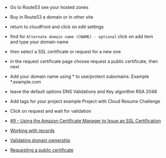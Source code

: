 

- Go to Route53 see your hosted zones
- Buy in Route53 a domain or in other site
- return to cloudfront and click on edit settings


- find for `Alternate domain name (CNAME) - optional` click on add item and type your domain name
- then select a SSL certificate or request for a new one
- in the request certificate page choose request a public certificate, then next
- Add your domain name using * to use/protect subomains. Example *.example.com 
- leave the default options DNS Validations and Key algorithm RSA 2048
- Add tags for your project example Project with Cloud Resume Challenge
- Click on request and wait for validation


- [#9 - Using the Amazon Certificate Manager to Issue an SSL Certification](https://www.youtube.com/watch?v=Ge-dkZgqLKg)
- [Working with records](https://docs.aws.amazon.com/Route53/latest/DeveloperGuide/rrsets-working-with.html?ref_=pe_1764230_134333060)
- [Validating domain ownership](https://docs.aws.amazon.com/acm/latest/userguide/domain-ownership-validation.html)
- [Requesting a public certificate](https://docs.aws.amazon.com/acm/latest/userguide/gs-acm-request-public.html)